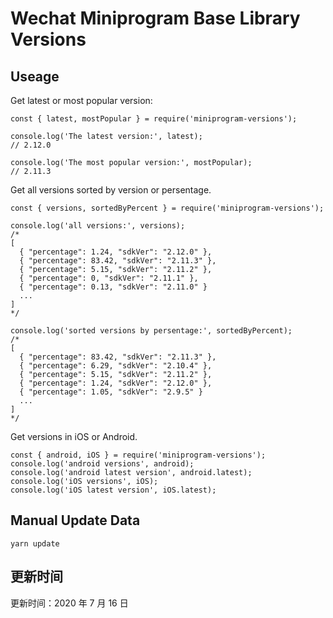 
# Wechat Miniprogram Base Library Versions

## Useage

Get latest or most popular version:

```;
const { latest, mostPopular } = require('miniprogram-versions');

console.log('The latest version:', latest);
// 2.12.0

console.log('The most popular version:', mostPopular);
// 2.11.3

```

Get all versions sorted by version or persentage.

```
const { versions, sortedByPercent } = require('miniprogram-versions');

console.log('all versions:', versions);
/*
[
  { "percentage": 1.24, "sdkVer": "2.12.0" },
  { "percentage": 83.42, "sdkVer": "2.11.3" },
  { "percentage": 5.15, "sdkVer": "2.11.2" },
  { "percentage": 0, "sdkVer": "2.11.1" },
  { "percentage": 0.13, "sdkVer": "2.11.0" }
  ...
]
*/

console.log('sorted versions by persentage:', sortedByPercent);
/*
[
  { "percentage": 83.42, "sdkVer": "2.11.3" },
  { "percentage": 6.29, "sdkVer": "2.10.4" },
  { "percentage": 5.15, "sdkVer": "2.11.2" },
  { "percentage": 1.24, "sdkVer": "2.12.0" },
  { "percentage": 1.05, "sdkVer": "2.9.5" }
  ...
]
*/
```

Get versions in iOS or Android.

```
const { android, iOS } = require('miniprogram-versions');
console.log('android versions', android);
console.log('android latest version', android.latest);
console.log('iOS versions', iOS);
console.log('iOS latest version', iOS.latest);
```

## Manual Update Data

```
yarn update
```

## 更新时间

更新时间：2020 年 7 月 16 日
